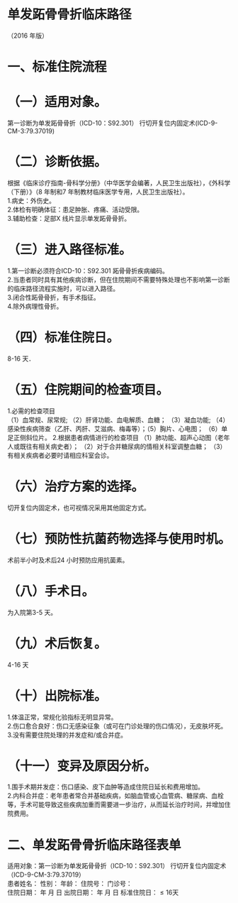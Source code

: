 # 单发跖骨骨折临床路径  
（2016 年版）  
# 一、标准住院流程  
# （一）适用对象。  
第一诊断为单发跖骨骨折（ICD-10：S92.301） 行切开复位内固定术(ICD-9-CM-3:79.37019)  
# （二）诊断依据。  
根据《临床诊疗指南-骨科学分册》（中华医学会编著，人民卫生出版社），《外科学（下册）》（8 年制和7 年制教材临床医学专用，人民卫生出版社）。  
1.病史：外伤史。  
2.体检有明确体征：患足肿胀、疼痛、活动受限。  
3.辅助检查：足部X 线片显示单发跖骨骨折。  
# （三）进入路径标准。  
1.第一诊断必须符合ICD-10：S92.301 跖骨骨折疾病编码。  
2.当患者同时具有其他疾病诊断，但在住院期间不需要特殊处理也不影响第一诊断的临床路径流程实施时，可以进入路径。  
3.闭合性跖骨骨折，有手术指征。  
4.除外病理性骨折。  
# （四）标准住院日。  
8-16 天．  
# （五）住院期间的检查项目。  
1.必需的检查项目  
（1）血常规、尿常规; （2）肝肾功能、血电解质、血糖； （3）凝血功能; （4）感染性疾病筛查（乙肝、丙肝、艾滋病、梅毒等）；（5）胸片、心电图； （6）单足正侧斜位片。 2.根据患者病情进行的检查项目 （1）肺功能、超声心动图（老年人或既往有相关病史者）； （2）对于合并糖尿病的情相关科室调整血糖； （3）有相关疾病者必要时请相应科室会诊。  
# （六）治疗方案的选择。  
切开复位内固定术，也可视情况采用其他固定方式。  
# （七）预防性抗菌药物选择与使用时机。  
术前半小时及术后24 小时预防应用抗菌素。  
# （八）手术日。  
为入院第3-5 天。  
# （九）术后恢复。  
4-16 天  
# （十）出院标准。  
1.体温正常，常规化验指标无明显异常。  
2.伤口愈合良好：伤口无感染征象（或可在门诊处理的伤口情况），无皮肤坏死。  
3.没有需要住院处理的并发症和/或合并症。  
# （十一）变异及原因分析。  
1.围手术期并发症：伤口感染、皮下血肿等造成住院日延长和费用增加。  
2.内科合并症：老年患者常合并基础疾病，如脑血管或心血管病、糖尿病、血栓等，手术可能导致这些疾病加重而需要进一步治疗，从而延长治疗时间，并增加住院费用。  
# 二、单发跖骨骨折临床路径表单  
适用对象：第一诊断为单发跖骨骨折（ICD-10：S92.301）         行切开复位内固定术（ICD-9-CM-3:79.37019）  
患者姓名：           性别：    年龄：    住院号：      门诊号：  
住院日期：   年  月  日   出院日期：   年  月  日    标准住院日：${\leqslant}16$天  
